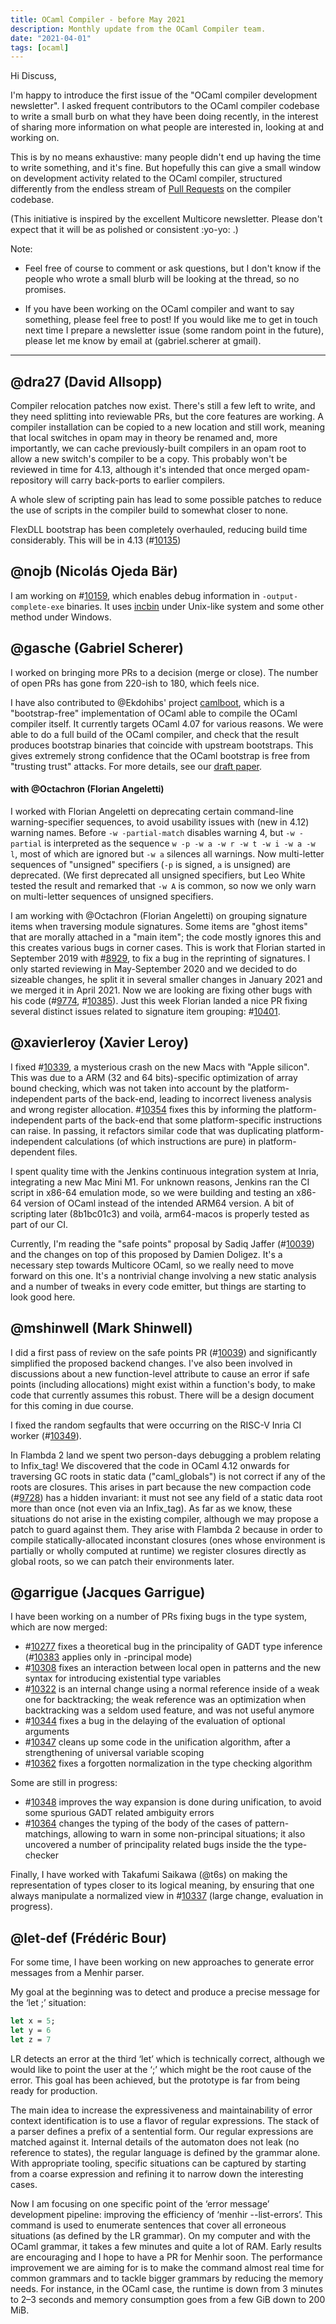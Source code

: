 ```yaml
---
title: OCaml Compiler - before May 2021
description: Monthly update from the OCaml Compiler team.
date: "2021-04-01"
tags: [ocaml]
---
```


Hi Discuss,

I'm happy to introduce the first issue of the "OCaml compiler development newsletter". I asked frequent contributors to the OCaml compiler codebase to write a small burb on what they have been doing recently, in the interest of sharing more information on what people are interested in, looking at and working on.

This is by no means exhaustive: many people didn't end up having the time to write something, and it's fine. But hopefully this can give a small window on development activity related to the OCaml compiler, structured differently from the endless stream of [Pull Requests](https://github.com/ocaml/ocaml/pulls) on the compiler codebase.

(This initiative is inspired by the excellent Multicore newsletter. Please don't expect that it will be as polished or consistent :yo-yo: .)

Note:

- Feel free of course to comment or ask questions, but I don't know if the people who wrote a small blurb will be looking at the thread, so no promises.

- If you have been working on the OCaml compiler and want to say something, please feel free to post! If you would like me to get in touch next time I prepare a newsletter issue (some random point in the future), please let me know by email at (gabriel.scherer at gmail).

----

## @dra27 (David Allsopp)

Compiler relocation patches now exist. There's still a few left to write, and they need splitting into reviewable PRs, but the core features are working. A compiler installation can be copied to a new location and still work, meaning that local switches in opam may in theory be renamed and, more importantly, we can cache previously-built compilers in an opam root to allow a new switch's compiler to be a copy. This probably won't be reviewed in time for 4.13, although it's intended that once merged opam-repository will carry back-ports to earlier compilers.

A whole slew of scripting pain has lead to some possible patches to reduce the use of scripts in the compiler build to somewhat closer to none.

FlexDLL bootstrap has been completely overhauled, reducing build time considerably. This will be in 4.13 (#[10135](https://github.com/ocaml/ocaml/pull/10135))

## @nojb (Nicolás Ojeda Bär)

I am working on #[10159](https://github.com/ocaml/ocaml/pull/10159), which enables debug information in `-output-complete-exe` binaries. It uses [incbin](https://github.com/graphitemaster/incbin) under Unix-like system and some other method under Windows.

## @gasche (Gabriel Scherer)

I worked on bringing more PRs to a decision (merge or close). The number of open PRs has gone from 220-ish to 180, which feels nice.

I have also contributed to @Ekdohibs' project [camlboot](https://github.com/Ekdohibs/camlboot), which is a "bootstrap-free" implementation of OCaml able to compile the OCaml compiler itself. It currently targets OCaml 4.07 for various reasons. We were able to do a full build of the OCaml compiler, and check that the result produces bootstrap binaries that coincide with upstream bootstraps. This gives extremely strong confidence that the OCaml bootstrap is free from "trusting trust" attacks. For more details, see our [draft paper](http://gallium.inria.fr/~scherer/drafts/camlboot.pdf).

#### with @Octachron (Florian Angeletti)

I worked with Florian Angeletti on deprecating certain command-line warning-specifier sequences, to avoid usability issues with (new in 4.12) warning names. Before `-w -partial-match` disables warning 4, but `-w -partial` is interpreted as the sequence `w -p -w a -w r -w t -w i -w a -w l`, most of which are ignored but `-w a` silences all warnings. Now multi-letter sequences of  "unsigned" specifiers (`-p` is signed, `a` is unsigned) are deprecated. (We first deprecated all unsigned specifiers, but Leo White tested the result and remarked that `-w A` is common, so now we only warn on multi-letter sequences of unsigned specifiers.

I am working with @Octachron (Florian Angeletti) on grouping signature items when traversing module signatures. Some items are "ghost items" that are morally attached in a "main item"; the code mostly ignores this and this creates various bugs in corner cases. This is work that Florian started in September 2019 with #[8929](https://github.com/ocaml/ocaml/pull/8929), to fix a bug in the reprinting of signatures. I only started reviewing in May-September 2020 and we decided to do sizeable changes, he split it in several smaller changes in January 2021 and we merged it in April 2021. Now we are looking are fixing other bugs with his code (#[9774](https://github.com/ocaml/ocaml/pull/9774), #[10385](https://github.com/ocaml/ocaml/pull/10385)). Just this week Florian landed a nice PR fixing several distinct issues related to signature item grouping: #[10401](https://github.com/ocaml/ocaml/pull/10401).


## @xavierleroy (Xavier Leroy)

I fixed #[10339](https://github.com/ocaml/ocaml/pull/10339), a mysterious crash on the new Macs with "Apple silicon".  This was due to a ARM (32 and 64 bits)-specific optimization of array bound checking, which was not taken into account by the platform-independent parts of the back-end, leading to incorrect liveness analysis and wrong register allocation.  #[10354](https://github.com/ocaml/ocaml/pull/10354) fixes this by informing the platform-independent parts of the back-end that some platform-specific instructions can raise.  In passing, it refactors similar code that was duplicating platform-independent calculations (of which instructions are pure) in platform-dependent files.

I spent quality time with the Jenkins continuous integration system at Inria, integrating a new Mac Mini M1.  For unknown reasons, Jenkins ran the CI script in x86-64 emulation mode, so we were building and testing an x86-64 version of OCaml instead of the intended ARM64 version.  A bit of scripting later (8b1bc01c3) and voilà, arm64-macos is properly tested as part of our CI.

Currently, I'm reading the "safe points" proposal by Sadiq Jaffer (#[10039](https://github.com/ocaml/ocaml/pull/10039)) and the changes on top of this proposed by Damien Doligez.  It's a necessary step towards Multicore OCaml, so we really need to move forward on this one.  It's a nontrivial change involving a new static analysis and a number of tweaks in every code emitter, but things are starting to look good here.

## @mshinwell (Mark Shinwell)

I did a first pass of review on the safe points PR (#[10039](https://github.com/ocaml/ocaml/pull/10039)) and significantly simplified the proposed backend changes.  I've also been involved in discussions about a new function-level attribute to cause an error if safe points (including allocations) might exist within a function's body, to make code that currently assumes this robust.  There will be a design document for this coming in due course.

I fixed the random segfaults that were occurring on the RISC-V Inria CI worker (#[10349](https://github.com/ocaml/ocaml/pull/10349)).

In Flambda 2 land we spent two person-days debugging a problem relating to Infix_tag!  We discovered that the code in OCaml 4.12 onwards for traversing GC roots in static data ("caml_globals") is not correct if any of the roots are closures.  This arises in part because the new compaction code (#[9728](https://github.com/ocaml/ocaml/pull/9728)) has a hidden invariant: it must not see any field of a static data root more than once (not even via an Infix_tag).  As far as we know, these situations do not arise in the existing compiler, although we may propose a patch to guard against them.  They arise with Flambda 2 because in order to compile statically-allocated inconstant closures (ones whose environment is partially or wholly computed at runtime) we register closures directly as global roots, so we can patch their environments later.

## @garrigue (Jacques Garrigue)

I have been working on a number of PRs fixing bugs in the type system, which are now merged:
- #[10277](https://github.com/ocaml/ocaml/pull/10277) fixes a theoretical bug in the principality of GADT type inference (#[10383](https://github.com/ocaml/ocaml/pull/10383) applies only in -principal mode)
- #[10308](https://github.com/ocaml/ocaml/pull/10308) fixes an interaction between local open in patterns and the new syntax for introducing existential type variables
- #[10322](https://github.com/ocaml/ocaml/pull/10322) is an internal change using a normal reference inside of a weak one for backtracking; the weak reference was an optimization when backtracking was a seldom used feature, and was not useful anymore
- #[10344](https://github.com/ocaml/ocaml/pull/10344) fixes a bug in the delaying of the evaluation of optional arguments
- #[10347](https://github.com/ocaml/ocaml/pull/10347) cleans up some code in the unification algorithm, after a strengthening of universal variable scoping
- #[10362](https://github.com/ocaml/ocaml/pull/10362) fixes a forgotten normalization in the type checking algorithm

Some are still in progress:
- #[10348](https://github.com/ocaml/ocaml/pull/10348) improves the way expansion is done during unification, to avoid some spurious GADT related ambiguity errors
- #[10364](https://github.com/ocaml/ocaml/pull/10364) changes the typing of the body of the cases of pattern-matchings, allowing to warn in some non-principal situations; it also uncovered a number of principality related bugs inside the the type-checker

Finally, I have worked with Takafumi Saikawa (@t6s) on making the representation of types closer to its logical meaning, by ensuring that one always manipulate a normalized view in #[10337](https://github.com/ocaml/ocaml/pull/10337) (large change, evaluation in progress).

## @let-def (Frédéric Bour)

For some time, I have been working on new approaches to generate error messages from a Menhir parser.

My goal at the beginning was to detect and produce a precise message for the ‘let ;’ situation:
```ocaml
let x = 5;
let y = 6
let z = 7
```
LR detects an error at the third ‘let’ which is technically correct, although we would like to point the user at the ‘;’ which might be the root cause of the error. This goal has been achieved, but the prototype is far from being ready for production.

The main idea to increase the expressiveness and maintainability of error context identification is to use a flavor of regular expressions.
The stack of a parser defines a prefix of a sentential form. Our regular expressions are matched against it. Internal details of the automaton does not leak (no reference to states), the regular language is defined by the grammar alone.
With appropriate tooling, specific situations can be captured by starting from a coarse expression and refining it to narrow down the interesting cases.

Now I am focusing on one specific point of the ‘error message’ development pipeline: improving the efficiency of ‘menhir --list-errors’.
This command is used to enumerate sentences that cover all erroneous situations (as defined by the LR grammar). On my computer and with the OCaml grammar, it takes a few minutes and quite a lot of RAM. Early results are encouraging and I hope to have a PR for Menhir soon. The performance improvement we are aiming for is to make the command almost real time for common grammars and to tackle bigger grammars by reducing the memory needs.
For instance, in the OCaml case, the runtime is down from 3 minutes to 2–3 seconds and memory consumption goes from a few GiB down to 200 MiB.